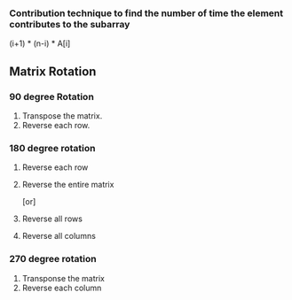 ### Contribution technique to find the number of time the element contributes to the subarray
(i+1) * (n-i) * A[i]

## Matrix Rotation

### 90 degree Rotation
1. Transpose the matrix.
2. Reverse each row.

### 180 degree rotation
1. Reverse each row
2. Reverse the entire matrix

     [or]

1. Reverse all rows
2. Reverse all columns

### 270 degree rotation
1. Transponse the matrix
2. Reverse each column
